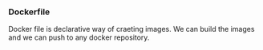 ### Dockerfile

Docker file is declarative way of craeting images.
We can build the images and we can push to any docker repository.